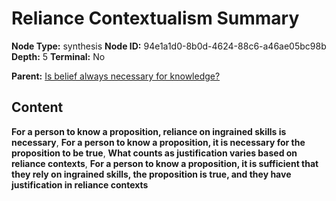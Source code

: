 # Reliance Contextualism Summary

**Node Type:** synthesis
**Node ID:** 94e1a1d0-8b0d-4624-88c6-a46ae05bc98b
**Depth:** 5
**Terminal:** No

**Parent:** [Is belief always necessary for knowledge?](is-belief-always-necessary-for-knowledge-antithesis-28cc34b9-baef-46a0-94e2-66656f62b6ba.md)

## Content

**For a person to know a proposition, reliance on ingrained skills is necessary**, **For a person to know a proposition, it is necessary for the proposition to be true**, **What counts as justification varies based on reliance contexts**, **For a person to know a proposition, it is sufficient that they rely on ingrained skills, the proposition is true, and they have justification in reliance contexts**
